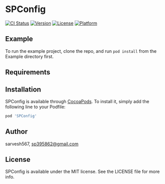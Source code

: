 # SPConfig

[![CI Status](https://img.shields.io/travis/sarvesh567/SPConfig.svg?style=flat)](https://travis-ci.org/sarvesh567/SPConfig)
[![Version](https://img.shields.io/cocoapods/v/SPConfig.svg?style=flat)](https://cocoapods.org/pods/SPConfig)
[![License](https://img.shields.io/cocoapods/l/SPConfig.svg?style=flat)](https://cocoapods.org/pods/SPConfig)
[![Platform](https://img.shields.io/cocoapods/p/SPConfig.svg?style=flat)](https://cocoapods.org/pods/SPConfig)

## Example

To run the example project, clone the repo, and run `pod install` from the Example directory first.

## Requirements

## Installation

SPConfig is available through [CocoaPods](https://cocoapods.org). To install
it, simply add the following line to your Podfile:

```ruby
pod 'SPConfig'
```

## Author

sarvesh567, sp395862@gmail.com

## License

SPConfig is available under the MIT license. See the LICENSE file for more info.
